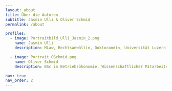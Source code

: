 ```yaml
---
layout: about
title: Über die Autoren
subtitle: Jasmin Ulli & Oliver Schmid
permalink: /about

profiles:
  - image: Portraitbild_Ulli_Jasmin_2.png
    name: Jasmin Ulli
    description: MLaw, Rechtsanwältin, Doktorandin, Universität Luzern.

  - image: Portrait_OSchmid.png
    name: Oliver Schmid
    description: BSc in Betriebsökonomie, Wissenschaftlicher Mitarbeiter, FernUni Schweiz.

nav: true
nav_order: 2
---
```

